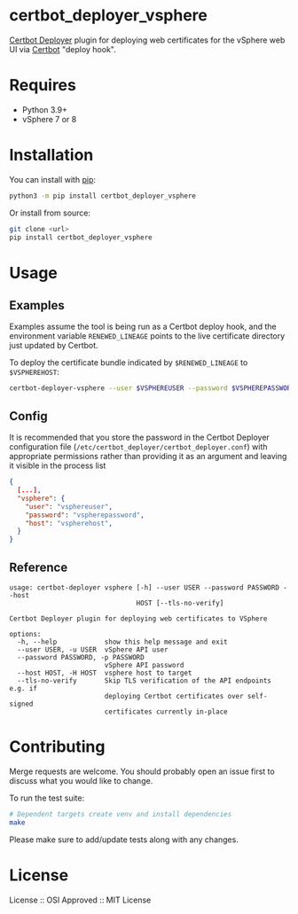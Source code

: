 certbot_deployer_vsphere
===========

[Certbot Deployer] plugin for deploying web certificates for the vSphere web UI via [Certbot] "deploy hook".

# Requires

* Python 3.9+
* vSphere 7 or 8

# Installation

You can install with [pip]:

```sh
python3 -m pip install certbot_deployer_vsphere
```

Or install from source:

```sh
git clone <url>
pip install certbot_deployer_vsphere
```

# Usage

## Examples

Examples assume the tool is being run as a Certbot deploy hook, and the environment variable `RENEWED_LINEAGE` points to the live certificate directory just updated by Certbot.

To deploy the certificate bundle indicated by `$RENEWED_LINEAGE` to `$VSPHEREHOST`:

```sh
certbot-deployer-vsphere --user $VSPHEREUSER --password $VSPHEREPASSWORD --host $VSPHEREHOST
```

## Config

It is recommended that you store the password in the Certbot Deployer configuration file (`/etc/certbot_deployer/certbot_deployer.conf`) with appropriate permissions rather than providing it as an argument and leaving it visible in the process list

```json
{
  [...],
  "vsphere": {
    "user": "vsphereuser",
    "password": "vspherepassword",
    "host": "vspherehost",
  }
}
```

## Reference

```
usage: certbot-deployer vsphere [-h] --user USER --password PASSWORD --host
                                HOST [--tls-no-verify]

Certbot Deployer plugin for deploying web certificates to VSphere

options:
  -h, --help            show this help message and exit
  --user USER, -u USER  vSphere API user
  --password PASSWORD, -p PASSWORD
                        vSphere API password
  --host HOST, -H HOST  vsphere host to target
  --tls-no-verify       Skip TLS verification of the API endpoints e.g. if
                        deploying Certbot certificates over self-signed
                        certificates currently in-place
```

# Contributing

Merge requests are welcome. You should probably open an issue first to discuss what you would like to change.

To run the test suite:

```bash
# Dependent targets create venv and install dependencies
make
```

Please make sure to add/update tests along with any changes.

# License

License :: OSI Approved :: MIT License


[Certbot Deployer]: https://github.com/theias/certbot_deployer
[Certbot]: https://certbot.eff.org/
[pip]: https://pip.pypa.io/en/stable/
